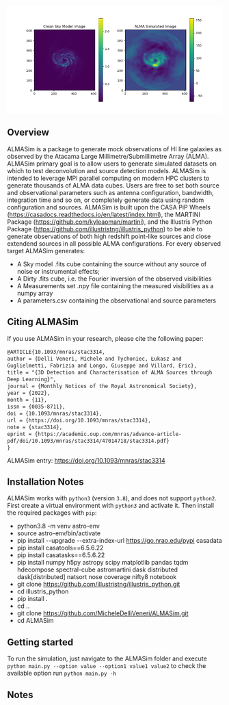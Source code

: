 ![Alt text](ALMASim_banner.png)

## Overview


ALMASim is a package to generate mock observations of HI line galaxies as observed by the Atacama Large Millimetre/Submillimetre Array (ALMA). ALMASim primary goal is to allow users to generate simulated datasets on which to test deconvolution and source detection models. ALMASim is intended to leverage MPI parallel computing on modern HPC clusters to generate thousands of ALMA data cubes. Users are free to set both source and observational parameters such as antenna configuration, bandwidth, integration time and so on, or completely generate data using random configuration and sources.
ALMASim is built upon the CASA PiP Wheels (https://casadocs.readthedocs.io/en/latest/index.html), the MARTINI Package (https://github.com/kyleaoman/martini), and the Illustris Python Package (https://github.com/illustristng/illustris_python) to be able to generate observations of both high redshift point-like sources and close extendend sources in all possible ALMA configurations. 
For every observed target ALMASim generates:

- A Sky model .fits cube containing the source without any source of noise or instrumental effects;
- A Dirty .fits cube, i.e. the Fourier inversion of the observed visibilities 
- A Measurements set .npy file containing the measured visibilities as a numpy array 
- A parameters.csv containing the observational and source parameters

## Citing ALMASim

   
If you use ALMASim in your research, please cite the following paper:


    @ARTICLE{10.1093/mnras/stac3314,
    author = {Delli Veneri, Michele and Tychoniec, Łukasz and Guglielmetti, Fabrizia and Longo, Giuseppe and Villard, Eric},
    title = "{3D Detection and Characterisation of ALMA Sources through Deep Learning}",
    journal = {Monthly Notices of the Royal Astronomical Society},
    year = {2022},
    month = {11},
    issn = {0035-8711}, 
    doi = {10.1093/mnras/stac3314},
    url = {https://doi.org/10.1093/mnras/stac3314},
    note = {stac3314},
    eprint = {https://academic.oup.com/mnras/advance-article-pdf/doi/10.1093/mnras/stac3314/47014718/stac3314.pdf}
    }

ALMASim entry: https://doi.org/10.1093/mnras/stac3314

## Installation Notes


ALMASim works with ``python3`` (version ``3.8``), and does not support ``python2``.
First create a virtual environment with ``python3`` and activate it. Then install the required packages with ``pip``:

- python3.8 -m venv astro-env
- source astro-env/bin/activate
- pip install --upgrade --extra-index-url https://go.nrao.edu/pypi casadata
- pip install casatools==6.5.6.22
- pip install casatasks==6.5.6.22
- pip install numpy h5py astropy scipy matplotlib pandas tqdm hdecompose spectral-cube astromartini dask distributed dask[distributed]  natsort nose coverage nifty8 notebook
- git clone https://github.com/illustristng/illustris_python.git
- cd illustris_python
- pip install .
- cd ..
- git clone https://github.com/MicheleDelliVeneri/ALMASim.git
- cd ALMASim


## Getting started


To run the simulation, just navigate to the ALMASim folder and execute 
``python main.py --option value --option1 value1 value2``
to check the available option run 
``python main.py -h``


## Notes



